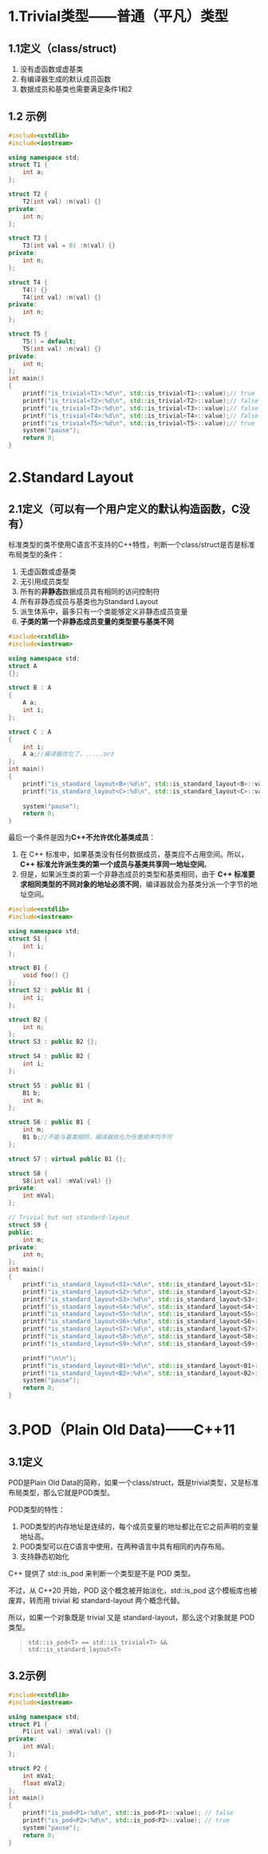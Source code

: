 # 1.Trivial类型——普通（平凡）类型

## 1.1定义（class/struct)

1. 没有虚函数或虚基类
2. 有编译器生成的默认成员函数
3. 数据成员和基类也需要满足条件1和2

## 1.2 示例

```c++
#include<cstdlib>
#include<iostream>

using namespace std;
struct T1 {
	int a;
};

struct T2 {
	T2(int val) :n(val) {}
private:
	int n;
};

struct T3 {
	T3(int val = 0) :n(val) {}
private:
	int n;
};

struct T4 {
	T4() {}
	T4(int val) :n(val) {}
private:
	int n;
};

struct T5 {
	T5() = default;
	T5(int val) :n(val) {}
private:
	int n;
};
int main()
{
	printf("is_trivial<T1>:%d\n", std::is_trivial<T1>::value);// true
	printf("is_trivial<T2>:%d\n", std::is_trivial<T2>::value);// false
	printf("is_trivial<T3>:%d\n", std::is_trivial<T3>::value);// false
	printf("is_trivial<T4>:%d\n", std::is_trivial<T4>::value);// false
	printf("is_trivial<T5>:%d\n", std::is_trivial<T5>::value);// true
	system("pause");
	return 0;
}
```

# 2.Standard Layout

## 2.1定义（可以有一个用户定义的默认构造函数，C没有）

标准类型的类不使用C语言不支持的C++特性，判断一个class/struct是否是标准布局类型的条件：

1. 无虚函数或虚基类
2. 无引用成员类型
3. 所有的**非静态**数据成员具有相同的访问控制符
4. 所有非静态成员与基类也为Standard Layout
5. 派生体系中，最多只有一个类能够定义非静态成员变量
6. **子类的第一个非静态成员变量的类型要与基类不同**

``` c++
#include<cstdlib>
#include<iostream>

using namespace std;
struct A
{};

struct B : A
{
	A a;
	int i;
};

struct C : A
{
	int i;
	A a;//编译器优化了，.....orz
};
int main()
{
	printf("is_standard_layout<B>:%d\n", std::is_standard_layout<B>::value);// true
	printf("is_standard_layout<C>:%d\n", std::is_standard_layout<C>::value);// false
	
	system("pause");
	return 0;
}
```

最后一个条件是因为**C++不允许优化基类成员**：

1. 在 C++ 标准中，如果基类没有任何数据成员，基类应不占用空间。所以，**C++ 标准允许派生类的第一个成员与基类共享同一地址空间**。
2. 但是，如果派生类的第一个非静态成员的类型和基类相同，由于 **C++ 标准要求相同类型的不同对象的地址必须不同**，编译器就会为基类分派一个字节的地址空间。

```c++
#include<cstdlib>
#include<iostream>

using namespace std;
struct S1 {
	int i;
};

struct B1 {
	void foo() {}
};
struct S2 : public B1 {
	int i;
};

struct B2 {
	int n;
};
struct S3 : public B2 {};

struct S4 : public B2 {
	int i;
};

struct S5 : public B1 {
	B1 b;
	int m;
};

struct S6 : public B1 {
	int m;
	B1 b;//不能与基类相同，编译器优化为任意顺序均不可
};

struct S7 : virtual public B1 {};

struct S8 {
	S8(int val) :mVal(val) {}
private:
	int mVal;
};

// Trivial but not standard-layout
struct S9 {
public:
	int m;
private:
	int n;
};
int main()
{
	printf("is_standard_layout<S1>:%d\n", std::is_standard_layout<S1>::value);// true
	printf("is_standard_layout<S2>:%d\n", std::is_standard_layout<S2>::value);// true
	printf("is_standard_layout<S3>:%d\n", std::is_standard_layout<S3>::value);// true
	printf("is_standard_layout<S4>:%d\n", std::is_standard_layout<S4>::value);// false
	printf("is_standard_layout<S5>:%d\n", std::is_standard_layout<S5>::value);// false
	printf("is_standard_layout<S6>:%d\n", std::is_standard_layout<S6>::value);// true
	printf("is_standard_layout<S7>:%d\n", std::is_standard_layout<S7>::value);// false
	printf("is_standard_layout<S8>:%d\n", std::is_standard_layout<S8>::value);// true
	printf("is_standard_layout<S9>:%d\n", std::is_standard_layout<S9>::value);// false

	printf("\n\n");
	printf("is_standard_layout<B1>:%d\n", std::is_standard_layout<B1>::value);// true
	printf("is_standard_layout<B2>:%d\n", std::is_standard_layout<B2>::value);// true
	system("pause");
	return 0;
}
```

# 3.POD（Plain Old Data)——C++11

## 3.1定义

POD是Plain Old Data的简称，如果一个class/struct，既是trivial类型，又是标准布局类型，那么它就是POD类型。

POD类型的特性：

1. POD类型的内存地址是连续的，每个成员变量的地址都比在它之前声明的变量地址高。
2. POD类型可以在C语言中使用，在两种语言中具有相同的内存布局。
3. 支持静态初始化

C++ 提供了 std::is_pod<T> 来判断一个类型是不是 POD 类型。

不过，从 C++20 开始，POD 这个概念被开始淡化，std::is_pod<T> 这个模板库也被废弃，转而用 trivial 和 standard-layout 两个概念代替。

所以，如果一个对象既是 trivial 又是 standard-layout，那么这个对象就是 POD 类型。

> ```text
> std::is_pod<T> == std::is_trivial<T> && std::is_standard_layout<T>
> ```

## 3.2示例

```c++
#include<cstdlib>
#include<iostream>

using namespace std;
struct P1 {
	P1(int val) :mVal(val) {}
private:
	int mVal;
};

struct P2 {
	int mVa1;
	float mVal2;
};
int main()
{
	printf("is_pod<P1>:%d\n", std::is_pod<P1>::value); // false
	printf("is_pod<P2>:%d\n", std::is_pod<P2>::value); // true
	system("pause");
	return 0;
}
```


